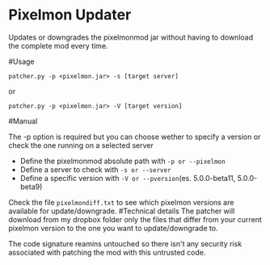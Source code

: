 # Pixelmon Updater
Updates or downgrades the pixelmonmod jar without having to download the complete mod every time.

#Usage

    patcher.py -p <pixelmon.jar> -s [target server]

or

    patcher.py -p <pixelmon.jar> -V [target version]

#Manual

The -p option is required but you can choose wether to specify a version or check the one running on a selected server

 - Define the pixelmonmod absolute path with `-p or --pixelmon`
 - Define a server to check with `-s or --server`
 - Define a specific version with `-V or --pversion`(es. 5.0.0-beta11,  5.0.0-beta9)

Check the file `pixelmondiff.txt` to see which pixelmon versions are available for update/downgrade.
#Technical details
The patcher will download from my dropbox folder only the files that differ from your current pixelmon version to the one you want to update/downgrade to.

The code signature reamins untouched so there isn't any security risk associated with patching the mod with this untrusted code.

